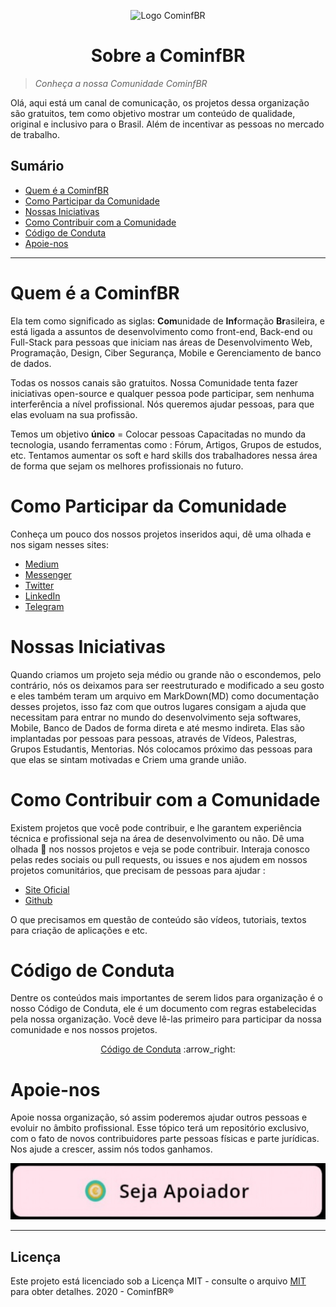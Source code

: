 <p align="center">
<img with="240" height="200" src="https://github.com/Cominfbr/Marca/blob/Master/logo_transparent.png" alt="Logo CominfBR">
</p>
<h1 align="center"> Sobre a CominfBR</h1>

>_Conheça a nossa Comunidade CominfBR_

<p>Olá, aqui está um canal de comunicação, os projetos dessa organização são gratuitos, tem como objetivo mostrar um conteúdo de qualidade, original e inclusivo para o Brasil. 
  Além de incentivar as pessoas no mercado de trabalho.</p>

## Sumário

- [Quem é a CominfBR](#Quem-é-a-CominfBR)
- [Como Participar da Comunidade](#Como-Participar-da-Comunidade)
- [Nossas Iniciativas ](#Nossas-Iniciativas ) 
- [Como Contribuir com a Comunidade](#Como-Contribuir-com-a-Comunidade)
- [Código de Conduta](#Código-de-Conduta) 
- [Apoie-nos](#Apoie-nos) 
---

# Quem é a CominfBR

 Ela tem como significado as siglas: **Com**unidade de **Inf**ormação **Br**asileira, e está ligada a assuntos de desenvolvimento como front-end, Back-end ou Full-Stack para pessoas que iniciam nas áreas de Desenvolvimento Web, Programação, Design, Ciber Segurança, Mobile e Gerenciamento de banco de dados. 
<p>Todas os nossos canais são gratuitos. Nossa Comunidade tenta fazer iniciativas open-source  e qualquer pessoa pode participar, sem nenhuma interferência a nível profissional. Nós queremos ajudar pessoas, para que elas evoluam na sua profissão.</p>
 
 Temos um objetivo **único** = Colocar pessoas Capacitadas no mundo da tecnologia, usando ferramentas como : Fórum, Artigos, Grupos de estudos, etc. Tentamos aumentar os soft e hard skills dos trabalhadores nessa área de forma que sejam os melhores profissionais no futuro.

# Como Participar da Comunidade
 
Conheça um pouco dos nossos projetos inseridos aqui, dê uma olhada e nos sigam nesses sites:

- [Medium](#) 
- [Messenger](#) 
- [Twitter](#) 
- [LinkedIn](#) 
- [Telegram](#) 

# Nossas Iniciativas 
<p>
Quando criamos um projeto seja médio ou grande não o escondemos, pelo contrário, nós os deixamos para ser reestruturado e modificado a seu gosto e eles também teram um arquivo em MarkDown(MD) como documentação desses projetos, 
isso faz com que outros lugares consigam a ajuda que necessitam para entrar no mundo do desenvolvimento seja softwares, Mobile, Banco de Dados de forma direta e até mesmo indireta. Elas são implantadas por pessoas para pessoas, através de Vídeos, Palestras, Grupos Estudantis, Mentorias.
 Nós colocamos próximo das pessoas para que elas se sintam motivadas e Criem uma grande união.
</p>

# Como Contribuir com a Comunidade
<p>
Existem projetos que você pode contribuir, e lhe garantem experiência técnica e profissional seja na área de desenvolvimento ou não. Dê uma olhada 👀 nos nossos projetos e veja se pode contribuir. 
Interaja conosco pelas redes sociais ou pull requests, ou issues e nos ajudem em nossos projetos comunitários, que precisam de pessoas para ajudar :
</p>

- [Site Oficial](https://cominfBR.github.io/) 
- [Github](https://github.com/cominfBR) 

O que precisamos em questão de conteúdo são vídeos, tutoriais, textos para criação de aplicações e etc.
# Código de Conduta

Dentre os conteúdos mais importantes de serem lidos para  organização é  o nosso Código de Conduta, ele é um  documento com regras estabelecidas pela nossa  organização.  Você deve lê-las primeiro para participar da nossa  comunidade e nos nossos projetos.

<p align="center"><a href="https://github.com/Cominfbr/Sobre/blob/Master/C%C3%B3digo%20de%20Conduta.md">Código de Conduta</a> :arrow_right:</p>

# Apoie-nos

Apoie nossa organização, só  assim poderemos ajudar outros pessoas e evoluir no âmbito profissional. Esse tópico terá um repositório exclusivo, com o fato de novos contribuidores  parte pessoas físicas e parte jurídicas. Nos ajude a crescer, assim nós todos ganhamos.

<p align="center">
<a href="https://github.com/Cominfbr/Apoie"><img with="90" height="90" src="https://github.com/Cominfbr/Sobre/blob/Master/Apoie.jpg" alt=" Apoie nosso trabalho "></a> 
</p>

---
## Licença

Este projeto está licenciado sob a Licença MIT - consulte o arquivo [MIT](https://github.com/Cominfbr/Sobre/blob/Master/LICENSE) para obter detalhes. 2020 - CominfBR® 
